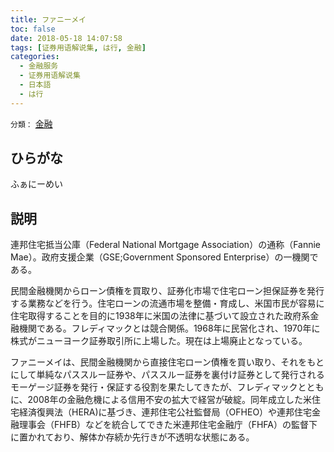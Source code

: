 ```yaml
---
title: ファニーメイ
toc: false
date: 2018-05-18 14:07:58
tags: [证券用语解说集, は行, 金融]
categories:
  - 金融服务
  - 证券用语解说集
  - 日本語
  - は行
---
```


`分類：` [金融](/tags/金融/)

## ひらがな

ふぁにーめい

## 説明

連邦住宅抵当公庫（Federal National Mortgage Association）の通称（Fannie Mae）。政府支援企業（GSE;Government Sponsored Enterprise）の一機関である。

民間金融機関からローン債権を買取り、証券化市場で住宅ローン担保証券を発行する業務などを行う。住宅ローンの流通市場を整備・育成し、米国市民が容易に住宅取得することを目的に1938年に米国の法律に基づいて設立された政府系金融機関である。フレディマックとは競合関係。1968年に民営化され、1970年に株式がニューヨーク証券取引所に上場した。現在は上場廃止となっている。

ファニーメイは、民間金融機関から直接住宅ローン債権を買い取り、それをもとにして単純なパススルー証券や、パススルー証券を裏付け証券として発行されるモーゲージ証券を発行・保証する役割を果たしてきたが、フレディマックとともに、2008年の金融危機による信用不安の拡大で経営が破綻。同年成立した米住宅経済復興法（HERA)に基づき、連邦住宅公社監督局（OFHEO）や連邦住宅金融理事会（FHFB）などを統合してできた米連邦住宅金融庁（FHFA）の監督下に置かれており、解体か存続か先行きが不透明な状態にある。

